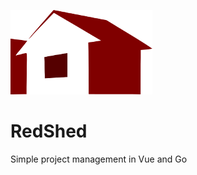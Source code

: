 ![alt text][logo]

[logo]: web/src/assets/images/vue-crud-md.png "RedShed"

# RedShed

Simple project management in Vue and Go

